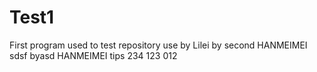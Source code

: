 # Test1
First program used to test repository use
by Lilei
by second HANMEIMEI
sdsf
byasd HANMEIMEI
tips
234
123
012
